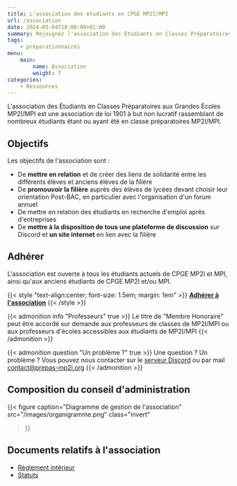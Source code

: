 ```yaml
---
title: L'association des étudiants en CPGE MP2I/MPI
url: /association
date: 2024-05-04T18:00:00+01:00
summary: Rejoignez l'association des Étudiants en Classes Préparatoires aux Grandes Écoles MP2I/MPI
tags:
    - préparationnaires
menu:
    main:
        name: Association
        weight: 7
categories:
    - Ressources
---
```


L'association des Étudiants en Classes Préparatoires aux Grandes Écoles MP2I/MPI est une association de loi 1901 à but non lucratif rassemblant de nombreux étudiants étant ou ayant été en classe préparatoires MP2I/MPI.

## Objectifs

Les objectifs de l'association sont :

- De **mettre en relation** et de créer des liens de solidarité entre les différents élèves et anciens élèves de la filière
- De **promouvoir la filière** auprès des élèves de lycées devant choisir leur orientation Post-BAC, en particulier avec l'organisation d'un forum annuel
- De mettre en relation des étudiants en recherche d'emploi après d'entreprises
- De **mettre à la disposition de tous une plateforme de discussion** sur Discord et **un site internet** en lien avec la filière

## Adhérer

L'association est ouverte à tous les étudiants actuels de CPGE MP2I et MPI, ainsi qu'aux anciens étudiants de CPGE MP2I et/ou MPI.

{{< style "text-align:center; font-size: 1.5em; margin: 1em" >}}
**[Adhérer à l'association](https://www.helloasso.com/associations/association-des-etudiants-en-classes-preparatoires-aux-grandes-ecoles-mp2i-mpi/adhesions/adhesion-annuelle-2025-2026)**
{{< /style >}}

{{< admonition info "Professeurs" true >}}
Le titre de "Membre Honoraire" peut être accordé sur demande aux professeurs de classes de MP2I/MPI ou aux professeurs d'écoles accessibles aux étudiants de MP2I/MPI
{{< /admonition >}}

{{< admonition question "Un problème ?" true >}}
Une question ? Un problème ? Vous pouvez nous contacter sur le [serveur Discord](https://discord.com/invite/kVMcJQujZW) ou par mail [contact@prepas-mp2i.org](mailto:contact@prepas-mp2i.org)
{{< /admonition >}}

## Composition du conseil d'administration

{{< figure
    caption="Diagramme de gestion de l'association"
    src="/images/organigramme.png"
    class="invert"
>}}

## Documents relatifs à l'association

- [Règlement intérieur](/documents/association/Reglement_interieur.pdf)
- [Statuts](/documents/association/Statuts.pdf)
